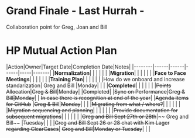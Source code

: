 # Grand Finale - Last Hurrah -
Collaboration point for Greg, Joan and Bill

# HP Mutual Action Plan

|Action|Owner|Target Date|Completion Date|Notes|
|--------|------|------|------|-----|-------|
|**Normalization**| | | | | |
|**Migration**| | | | | |
|**Face to Face Meetings**| | | | | |
|**Training Plan**| | | | | |
|How do we onboard and increase standarization| Greg and Bill |Monday| | |
|**Completed**| | | | | |
|~~Points Allocation~~|~~Greg & Bill~~|~~Monday~~| |~~Completed~~|
|~~Sync on Performance~~|~~Greg & Bill|Monday~~| | ~~In case there is recognition at end of the year~~|
|~~Agenda items for GitHub~~ |~~Greg & Bil~~l|~~Monday~~| | |
|~~Migrating from what / where?~~| | | | | |
|~~Migration sequencing and planning~~| | | | | |
|~~Provide documentation for subsequent migrations~~| | | | | |
|~~Greg and Bill Sept 27th or 28th~~|~~ Greg and Bill~~ |~~Tuesday~~| | |
|~~Greg and Bill Sept 26 or 28 chat with Kim Lager regarding ClearCases~~| ~~Greg and Bill~~|~~Monday or Tuesday~~| | |
